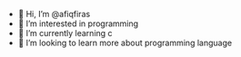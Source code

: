 - 👋 Hi, I’m @afiqfiras
- 👀 I’m interested in programming 
- 🌱 I’m currently learning c
- 💞️ I’m looking to learn more about programming language 

<!---
afiq02/afiq02 is a ✨ special ✨ repository because its `README.md` (this file) appears on your GitHub profile.
You can click the Preview link to take a look at your changes.
--->
